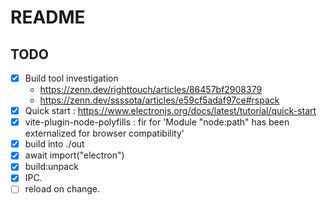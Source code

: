 # README

## TODO
* [x] Build tool investigation
   - https://zenn.dev/righttouch/articles/86457bf2908379
   - https://zenn.dev/ssssota/articles/e59cf5adaf97ce#rspack
* [x] Quick start : https://www.electronjs.org/docs/latest/tutorial/quick-start
* [x] vite-plugin-node-polyfills : fir for 'Module "node:path" has been externalized for browser compatibility'
* [x] build into ./out
* [x] await import("electron")
* [x] build:unpack
* [x] IPC.
* [ ] reload on change.
